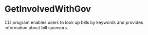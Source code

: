 # GetInvolvedWithGov
CLI program enables users to look up bills by keywords and provides information about bill sponsors.  
